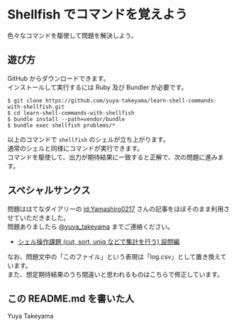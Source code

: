 Shellfish でコマンドを覚えよう
==============================

色々なコマンドを駆使して問題を解決しよう。

遊び方
------

GitHub からダウンロードできます。  
インストールして実行するには Ruby 及び Bundler が必要です。

```
$ git clone https://github.com/yuya-takeyama/learn-shell-commands-with-shellfish.git
$ cd learn-shell-commands-with-shellfish
$ bundle install --path=vendor/bundle
$ bundle exec shellfish problems/*
```

以上のコマンドで `shellfish` のシェルが立ち上がります。  
通常のシェルと同様にコマンドが実行できます。  
コマンドを駆使して、出力が期待結果に一致すると正解で、次の問題に進みます。

スペシャルサンクス
------------------

問題ははてなダイアリーの [id:Yamashiro0217](http://d.hatena.ne.jp/Yamashiro0217/) さんの記事をほぼそのまま利用させていただきました。  
問題ありましたら [@yuya_takeyama](http://twitter.com/yuya_takeyama) までご連絡ください。

- [シェル操作課題 (cut, sort, uniq などで集計を行う) 設問編](http://d.hatena.ne.jp/Yamashiro0217/20120727/1343371036)

なお、問題文中の「このファイル」という表現は「log.csv」として置き換えています。  
また、想定期待結果のうち間違いと思われるものはこちらで修正しています。

この README.md を書いた人
-------------------------

Yuya Takeyama
